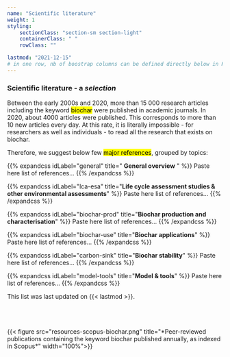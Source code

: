 ```yaml
---
name: "Scientific literature"
weight: 1
styling:
    sectionClass: "section-sm section-light"
    containerClass: " "
    rowClass: ""

lastmod: "2021-12-15"
# in one row, nb of boostrap columns can be defined directly below in HTML
---
```


<div class="col-md-7">

### **Scientific literature** - a _selection_

Between the early 2000s and 2020, more than 15 000 research articles including the keyword <mark>biochar</mark> were published in academic journals. In 2020, about 4000 articles were published. This corresponds to more than 10 new articles every day. At this rate, it is literally impossible - for researchers as well as individuals - to read all the research that exists on biochar.

Therefore, we suggest below few <mark>major references</mark>, grouped by topics: 

{{% expandcss idLabel="general" title=" **General overview** " %}}
Paste here list of references...
{{% /expandcss %}}

{{% expandcss idLabel="lca-esa" title="**Life cycle assessment studies & other environmental assessments**" %}}
Paste here list of references...
{{% /expandcss %}}

{{% expandcss idLabel="biochar-prod" title="**Biochar production and characterisation**" %}}
Paste here list of references...
{{% /expandcss %}}

{{% expandcss idLabel="biochar-use" title="**Biochar applications**" %}}
Paste here list of references...
{{% /expandcss %}}

{{% expandcss idLabel="carbon-sink" title="**Biochar stability**" %}}
Paste here list of references...
{{% /expandcss %}}

{{% expandcss idLabel="model-tools" title="**Model & tools**" %}}
Paste here list of references...
{{% /expandcss %}}

This list was last updated on {{< lastmod >}}.

<!-- Biochar literature can be analysed using the Scopus databases. Some typical requests: -->


</div>

<div class="col-md-4 col-md-push-1">
<br /><br /><br />
{{< figure src="resources-scopus-biochar.png" title="*Peer-reviewed publications containing the keyword biochar published annually, as indexed in Scopus*" width="100%">}}

</div>
